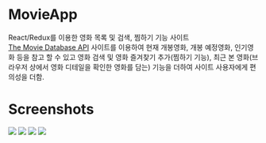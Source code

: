 # MovieApp
React/Redux를 이용한 영화 목록 및 검색, 찜하기 기능 사이트<br>
<a href="https://developers.themoviedb.org/3" target="_blank">The Movie Database API</a> 사이트를 이용하여 현재 개봉영화, 개봉 예정영화, 인기영화 등을 참고 할 수 있고
영화 검색 및 영화 즐겨찾기 추가(찜하기 기능), 최근 본 영화(브라우저 상에서 영화 디테일을 확인한 영화를 담는) 기능을 더하여
사이트 사용자에게 편의성을 더함.

# Screenshots
<img src="https://user-images.githubusercontent.com/25785760/83265658-c197c100-a1fc-11ea-8c24-1c7883b604f4.png" />
<img src="https://user-images.githubusercontent.com/25785760/83263766-0ff79080-a1fa-11ea-831c-7e1582e5a717.png" />
<img src="https://user-images.githubusercontent.com/25785760/83265674-c8becf00-a1fc-11ea-8ec7-cd9c1760d128.png" />
<img src="https://user-images.githubusercontent.com/25785760/83265683-cc525600-a1fc-11ea-93d0-5a91c9082cc8.png" />

